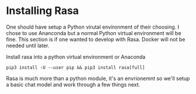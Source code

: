 # Installing Rasa

One should have setup a Python virutal environment of their choosing. I chose to use Ananconda but a normal Python virtual environment will be fine. This section is if one wanted to develop with Rasa. Docker will not be needed until later.

Install rasa into a python virtual environment or Anaconda


```.shell
pip3 install -U --user pip && pip3 install rasa[full]
```

Rasa is much more than a python module, it's an envrionemnt so we'll setup a basic chat model and work through a few things next.


